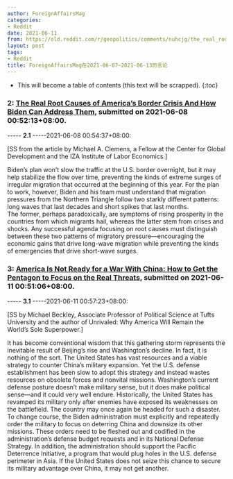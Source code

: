 ```yaml
---
author: ForeignAffairsMag
categories:
- Reddit
date: 2021-06-11
from: https://old.reddit.com/r/geopolitics/comments/nuhcjg/the_real_root_causes_of_americas_border_crisis/
layout: post
tags:
- Reddit
title: ForeignAffairsMag在2021-06-07~2021-06-13的言论
---
```


* This will become a table of contents (this text will be scrapped).
{:toc}

### 2: [The Real Root Causes of America’s Border Crisis And How Biden Can Address Them](https://old.reddit.com/r/geopolitics/comments/nuhcjg/the_real_root_causes_of_americas_border_crisis/), submitted on 2021-06-08 00:52:13+08:00.

----- __2.1__ -----2021-06-08 00:54:37+08:00:

\[SS from the article by Michael A. Clemens, a Fellow at the Center for Global Development and the IZA Institute of Labor Economics.\]

Biden’s plan won’t slow the traffic at the U.S. border overnight, but it may help stabilize the flow over time, preventing the kinds of extreme surges of irregular migration that occurred at the beginning of this year. For the plan to work, however, Biden and his team must understand that migration pressures from the Northern Triangle follow two starkly different patterns: long waves that last decades and short spikes that last months.  
The former, perhaps paradoxically, are symptoms of rising prosperity in the countries from which migrants hail, whereas the latter stem from crises and shocks. Any successful agenda focusing on root causes must distinguish between these two patterns of migratory pressure—encouraging the economic gains that drive long-wave migration while preventing the kinds of emergencies that drive short-wave surges.

### 3: [America Is Not Ready for a War With China: How to Get the Pentagon to Focus on the Real Threats](https://old.reddit.com/r/geopolitics/comments/nwsea8/america_is_not_ready_for_a_war_with_china_how_to/), submitted on 2021-06-11 00:51:06+08:00.

----- __3.1__ -----2021-06-11 00:57:23+08:00:

\[SS by Michael Beckley, Associate Professor of Political Science at Tufts University and the author of Unrivaled: Why America Will Remain the World’s Sole Superpower.\]

It has become conventional wisdom that this gathering storm represents the inevitable result of Beijing’s rise and Washington’s decline. In fact, it is nothing of the sort. The United States has vast resources and a viable strategy to counter China’s military expansion. Yet the U.S. defense establishment has been slow to adopt this strategy and instead wastes resources on obsolete forces and nonvital missions. Washington’s current defense posture doesn’t make military sense, but it does make political sense—and it could very well endure. Historically, the United States has revamped its military only after enemies have exposed its weaknesses on the battlefield. The country may once again be headed for such a disaster.  
To change course, the Biden administration must explicitly and repeatedly order the military to focus on deterring China and downsize its other missions. These orders need to be fleshed out and codified in the administration’s defense budget requests and in its National Defense Strategy. In addition, the administration should support the Pacific Deterrence Initiative, a program that would plug holes in the U.S. defense perimeter in Asia. If the United States does not seize this chance to secure its military advantage over China, it may not get another.

